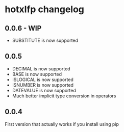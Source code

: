 # hotxlfp changelog

## 0.0.6 - WIP

* SUBSTITUTE is now supported

## 0.0.5

* DECIMAL is now supported
* BASE is now supported
* ISLOGICAL is now supported
* ISNUMBER is now supported
* DATEVALUE is now supported
* Much better implicit type conversion in operators

## 0.0.4

First version that actually works if you install using pip
